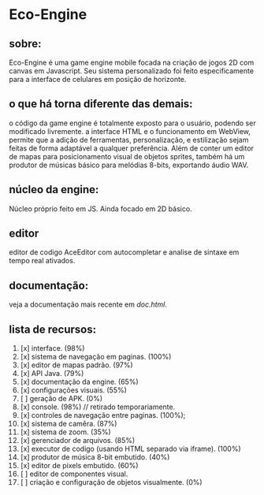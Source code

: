 # Eco-Engine

## sobre:
Eco-Engine é uma game engine mobile focada na criação de jogos 2D com canvas em Javascript. Seu sistema personalizado foi feito especificamente para a interface de celulares em posição de horizonte.

## o que há torna diferente das demais:
o código da game engine é totalmente exposto para o usuário, podendo ser modificado livremente.
a interface HTML e o funcionamento em WebView, permite que a adição de ferramentas, personalização, e estilização sejam feitas de forma adaptável a qualquer preferência. Além de conter um editor de mapas para posicionamento visual de objetos sprites, também há um produtor de músicas básico para melódias 8-bits, exportando áudio WAV.

## núcleo da engine:
Núcleo próprio feito em JS. Ainda focado em 2D básico.

## editor
editor de codigo AceEditor com autocompletar e analise de sintaxe em tempo real ativados.

## documentação:
veja a documentação mais recente em *doc.html*.

## lista de recursos:
1. [x] interface. (98%)
2. [x] sistema de navegação em paginas. (100%)
3. [x] editor de mapas padrão. (97%)
4. [x] API Java. (79%)
5. [x] documentação da engine. (65%)
6. [x] configurações visuais. (55%)
7. [ ] geração de APK. (0%)
8. [x] console. (98%) // retirado temporariamente.
9. [x] controles de navegação entre paginas. (100%);
10. [x] sistema de camêra. (87%)
11. [x] sistema de zoom. (35%)
12. [x] gerenciador de arquivos. (85%)
13. [x] executor de codigo (usando HTML separado via iframe). (100%)
14. [x] produtor de música 8-bit embutido. (40%)
15. [x] editor de pixels embutido. (60%)
16. [ ] editor de componentes visual.
17. [ ] criação e configuração de objetos visualmente. (0%)